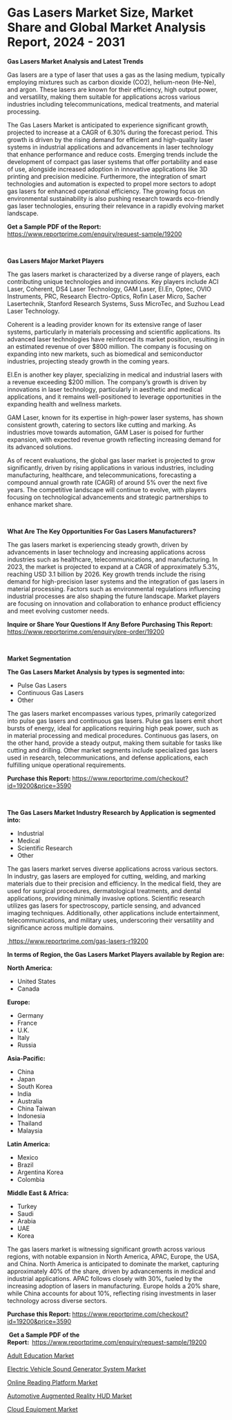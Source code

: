 <p><h1>Gas Lasers Market Size, Market Share and Global Market Analysis Report, 2024 - 2031</h1></p><p><strong>Gas Lasers Market Analysis and Latest Trends</strong></p>
<p><p>Gas lasers are a type of laser that uses a gas as the lasing medium, typically employing mixtures such as carbon dioxide (CO2), helium-neon (He-Ne), and argon. These lasers are known for their efficiency, high output power, and versatility, making them suitable for applications across various industries including telecommunications, medical treatments, and material processing.</p><p>The Gas Lasers Market is anticipated to experience significant growth, projected to increase at a CAGR of 6.30% during the forecast period. This growth is driven by the rising demand for efficient and high-quality laser systems in industrial applications and advancements in laser technology that enhance performance and reduce costs. Emerging trends include the development of compact gas laser systems that offer portability and ease of use, alongside increased adoption in innovative applications like 3D printing and precision medicine. Furthermore, the integration of smart technologies and automation is expected to propel more sectors to adopt gas lasers for enhanced operational efficiency. The growing focus on environmental sustainability is also pushing research towards eco-friendly gas laser technologies, ensuring their relevance in a rapidly evolving market landscape.</p></p>
<p><strong>Get a Sample PDF of the Report:&nbsp;</strong> <a href="https://www.reportprime.com/enquiry/request-sample/19200?utm_campaign=1121&utm_medium=2&utm_source=Github&utm_content=ia&utm_term=22112024&utm_id=gas-lasers">https://www.reportprime.com/enquiry/request-sample/19200</a></p>
<p>&nbsp;</p>
<p><strong>Gas Lasers Major Market Players</strong></p>
<p><p>The gas lasers market is characterized by a diverse range of players, each contributing unique technologies and innovations. Key players include ACI Laser, Coherent, DS4 Laser Technology, GAM Laser, El.En, Optec, OVIO Instruments, PRC, Research Electro-Optics, Rofin Laser Micro, Sacher Lasertechnik, Stanford Research Systems, Suss MicroTec, and Suzhou Lead Laser Technology.</p><p>Coherent is a leading provider known for its extensive range of laser systems, particularly in materials processing and scientific applications. Its advanced laser technologies have reinforced its market position, resulting in an estimated revenue of over $800 million. The company is focusing on expanding into new markets, such as biomedical and semiconductor industries, projecting steady growth in the coming years.</p><p>El.En is another key player, specializing in medical and industrial lasers with a revenue exceeding $200 million. The company’s growth is driven by innovations in laser technology, particularly in aesthetic and medical applications, and it remains well-positioned to leverage opportunities in the expanding health and wellness markets.</p><p>GAM Laser, known for its expertise in high-power laser systems, has shown consistent growth, catering to sectors like cutting and marking. As industries move towards automation, GAM Laser is poised for further expansion, with expected revenue growth reflecting increasing demand for its advanced solutions.</p><p>As of recent evaluations, the global gas laser market is projected to grow significantly, driven by rising applications in various industries, including manufacturing, healthcare, and telecommunications, forecasting a compound annual growth rate (CAGR) of around 5% over the next five years. The competitive landscape will continue to evolve, with players focusing on technological advancements and strategic partnerships to enhance market share.</p></p>
<p>&nbsp;</p>
<p><strong>What Are The Key Opportunities For Gas Lasers Manufacturers?</strong></p>
<p><p>The gas lasers market is experiencing steady growth, driven by advancements in laser technology and increasing applications across industries such as healthcare, telecommunications, and manufacturing. In 2023, the market is projected to expand at a CAGR of approximately 5.3%, reaching USD 3.1 billion by 2026. Key growth trends include the rising demand for high-precision laser systems and the integration of gas lasers in material processing. Factors such as environmental regulations influencing industrial processes are also shaping the future landscape. Market players are focusing on innovation and collaboration to enhance product efficiency and meet evolving customer needs.</p></p>
<p><strong>Inquire or Share Your Questions If Any Before Purchasing This Report:</strong> <a href="https://www.reportprime.com/enquiry/pre-order/19200?utm_campaign=1121&utm_medium=2&utm_source=Github&utm_content=ia&utm_term=22112024&utm_id=gas-lasers">https://www.reportprime.com/enquiry/pre-order/19200</a></p>
<p>&nbsp;</p>
<p><strong>Market Segmentation</strong></p>
<p><strong>The Gas Lasers Market Analysis by types is segmented into:</strong></p>
<p><ul><li>Pulse Gas Lasers</li><li>Continuous Gas Lasers</li><li>Other</li></ul></p>
<p><p>The gas lasers market encompasses various types, primarily categorized into pulse gas lasers and continuous gas lasers. Pulse gas lasers emit short bursts of energy, ideal for applications requiring high peak power, such as in material processing and medical procedures. Continuous gas lasers, on the other hand, provide a steady output, making them suitable for tasks like cutting and drilling. Other market segments include specialized gas lasers used in research, telecommunications, and defense applications, each fulfilling unique operational requirements.</p></p>
<p><strong>Purchase this Report:&nbsp;</strong><a href="https://www.reportprime.com/checkout?id=19200&price=3590&utm_campaign=1121&utm_medium=2&utm_source=Github&utm_content=ia&utm_term=22112024&utm_id=gas-lasers">https://www.reportprime.com/checkout?id=19200&price=3590</a></p>
<p>&nbsp;</p>
<p><strong>The Gas Lasers Market Industry Research by Application is segmented into:</strong></p>
<p><ul><li>Industrial</li><li>Medical</li><li>Scientific Research</li><li>Other</li></ul></p>
<p><p>The gas lasers market serves diverse applications across various sectors. In industry, gas lasers are employed for cutting, welding, and marking materials due to their precision and efficiency. In the medical field, they are used for surgical procedures, dermatological treatments, and dental applications, providing minimally invasive options. Scientific research utilizes gas lasers for spectroscopy, particle sensing, and advanced imaging techniques. Additionally, other applications include entertainment, telecommunications, and military uses, underscoring their versatility and significance across multiple domains.</p></p>
<p><a href="https://www.reportprime.com/gas-lasers-r19200?utm_campaign=1121&utm_medium=2&utm_source=Github&utm_content=ia&utm_term=22112024&utm_id=gas-lasers">&nbsp;https://www.reportprime.com/gas-lasers-r19200</a></p>
<p><strong>In terms of Region, the Gas Lasers Market Players available by Region are:</strong></p>
<p>
    <p> <strong> North America: </strong>
        <ul>
            <li>United States</li>
            <li>Canada</li>
        </ul>
        </p> 
    <p> <strong> Europe: </strong>
        <ul>
            <li>Germany</li>
            <li>France</li>
            <li>U.K.</li>
            <li>Italy</li>
            <li>Russia</li>
        </ul>
        </p> 
    <p> <strong> Asia-Pacific: </strong>
        <ul>
            <li>China</li>
            <li>Japan</li>
            <li>South Korea</li>
            <li>India</li>
            <li>Australia</li>
            <li>China Taiwan</li>
            <li>Indonesia</li>
            <li>Thailand</li>
            <li>Malaysia</li>
        </ul>
        </p> 
    <p> <strong> Latin America: </strong>
        <ul>
            <li>Mexico</li>
            <li>Brazil</li>
            <li>Argentina Korea</li>
            <li>Colombia</li>
        </ul>
        </p> 
    <p> <strong> Middle East & Africa: </strong>
        <ul>
            <li>Turkey</li>
            <li>Saudi</li>
            <li>Arabia</li>
            <li>UAE</li>
            <li>Korea</li>
        </ul>
    </p>
    </p>
<p><p>The gas lasers market is witnessing significant growth across various regions, with notable expansion in North America, APAC, Europe, the USA, and China. North America is anticipated to dominate the market, capturing approximately 40% of the share, driven by advancements in medical and industrial applications. APAC follows closely with 30%, fueled by the increasing adoption of lasers in manufacturing. Europe holds a 20% share, while China accounts for about 10%, reflecting rising investments in laser technology across diverse sectors.</p></p>
<p><strong>Purchase this Report: </strong><a href="https://www.reportprime.com/checkout?id=19200&price=3590&utm_campaign=1121&utm_medium=2&utm_source=Github&utm_content=ia&utm_term=22112024&utm_id=gas-lasers">https://www.reportprime.com/checkout?id=19200&price=3590</a></p>
<p>&nbsp;<strong>Get a Sample PDF of the Report:&nbsp;&nbsp;</strong><a href="https://www.reportprime.com/enquiry/request-sample/19200?utm_campaign=1121&utm_medium=2&utm_source=Github&utm_content=ia&utm_term=22112024&utm_id=gas-lasers">https://www.reportprime.com/enquiry/request-sample/19200</a></p>
<p><strong></strong></p>
<p><p><a href="https://www.linkedin.com/pulse/adult-education-market-research-report-exploring-size-revenue-g5ngc?utm_campaign=1121&utm_medium=2&utm_source=Github&utm_content=ia&utm_term=22112024&utm_id=gas-lasers">Adult Education Market</a></p><p><a href="https://issuu.com/reportprime-2/docs/electric-vehicle-sound-generator-sy_927c751fefce20?utm_campaign=1121&utm_medium=2&utm_source=Github&utm_content=ia&utm_term=22112024&utm_id=gas-lasers">Electric Vehicle Sound Generator System Market</a></p><p><a href="https://www.linkedin.com/pulse/online-reading-platform-market-projections-2024-2031-growing-euc3c?utm_campaign=1121&utm_medium=2&utm_source=Github&utm_content=ia&utm_term=22112024&utm_id=gas-lasers">Online Reading Platform Market</a></p><p><a href="https://issuu.com/reportprime-2/docs/automotive-augmented-reality-hud-ma_ef7574dd68908d?utm_campaign=1121&utm_medium=2&utm_source=Github&utm_content=ia&utm_term=22112024&utm_id=gas-lasers">Automotive Augmented Reality HUD Market</a></p><p><a href="https://github.com/guneycigdem35/Market-Research-Report-List-5/blob/main/cloud-equipment-market.md?utm_campaign=1121&utm_medium=2&utm_source=Github&utm_content=ia&utm_term=22112024&utm_id=gas-lasers">Cloud Equipment Market</a></p></p>